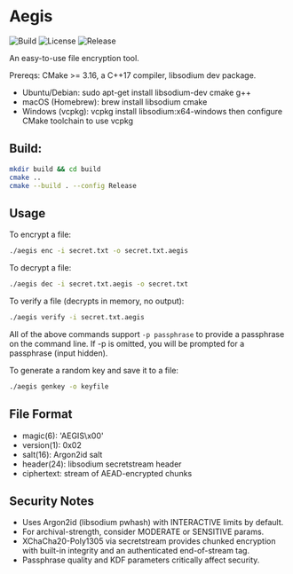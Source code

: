 # Aegis

![Build](https://github.com/edybostina/aegis/actions/workflows/build.yml/badge.svg)
![License](https://img.shields.io/github/license/edybostina/aegis)
![Release](https://img.shields.io/github/v/release/edybostina/aegis)

An easy-to-use file encryption tool.

Prereqs: CMake >= 3.16, a C++17 compiler, libsodium dev package.

- Ubuntu/Debian: sudo apt-get install libsodium-dev cmake g++
- macOS (Homebrew): brew install libsodium cmake
- Windows (vcpkg): vcpkg install libsodium:x64-windows
  then configure CMake toolchain to use vcpkg

## Build:

```bash
mkdir build && cd build
cmake ..
cmake --build . --config Release
```

## Usage

To encrypt a file:

```bash
./aegis enc -i secret.txt -o secret.txt.aegis
```

To decrypt a file:

```bash
./aegis dec -i secret.txt.aegis -o secret.txt
```

To verify a file (decrypts in memory, no output):

```bash
./aegis verify -i secret.txt.aegis
```

All of the above commands support `-p passphrase` to provide a passphrase on the command line.
If -p is omitted, you will be prompted for a passphrase (input hidden).

To generate a random key and save it to a file:

```bash
./aegis genkey -o keyfile
```

## File Format

- magic(6): 'AEGIS\x00'
- version(1): 0x02
- salt(16): Argon2id salt
- header(24): libsodium secretstream header
- ciphertext: stream of AEAD-encrypted chunks

## Security Notes

- Uses Argon2id (libsodium pwhash) with INTERACTIVE limits by default.
- For archival-strength, consider MODERATE or SENSITIVE params.
- XChaCha20-Poly1305 via secretstream provides chunked encryption with built-in integrity and an authenticated end-of-stream tag.
- Passphrase quality and KDF parameters critically affect security.
